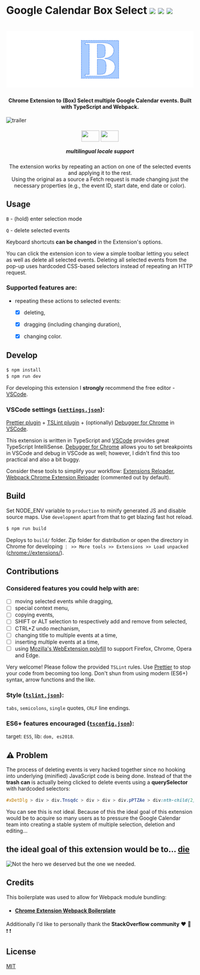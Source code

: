# Google Calendar Box Select [![](https://img.shields.io/travis/com/JakubKoralewski/google-calendar-box-select/master.svg?label=build&logo=travis)](https://travis-ci.com/JakubKoralewski/google-calendar-box-select/builds) [![](https://img.shields.io/github/release/JakubKoralewski/google-calendar-box-select.svg?label=latest%20stable)](https://github.com/JakubKoralewski/google-calendar-box-select/releases/latest) [![](https://img.shields.io/github/release-pre/JakubKoralewski/google-calendar-box-select.svg?label=latest%20any)](https://github.com/JakubKoralewski/google-calendar-box-select/releases)

# ![logo](docs/img/main_logo.png)

<h4 align="center">Chrome Extension to (Box) Select multiple Google Calendar events. Built with TypeScript and Webpack. </h4>

![trailer](docs/img/demo.gif)

<h5 align="center">
<img src="https://upload.wikimedia.org/wikipedia/en/thumb/1/12/Flag_of_Poland.svg/320px-Flag_of_Poland.svg.png" height="30" width="48"/> <img src="https://upload.wikimedia.org/wikipedia/commons/thumb/a/ae/Flag_of_the_United_Kingdom.svg/320px-Flag_of_the_United_Kingdom.svg.png" height="30" width="48" />

multilingual locale support

</h5>

<p align="center">The extension works by repeating an action on one of the selected events and applying it to the rest. 
<br/>Using the original as a source a Fetch request is made changing just the necessary properties (e.g., the event ID, start date, end date or color). </p> 

## Usage

`B` - (hold) enter selection mode

`Q` - delete selected events

Keyboard shortcuts **can be changed** in the Extension's options.

You can click the extension icon to view a simple toolbar letting you select as well as delete all selected events. Deleting all selected events from the pop-up uses hardcoded CSS-based selectors instead of repeating an HTTP request.

### Supported features are: 
- repeating these actions to selected events:
  - [x] deleting,
  - [x] dragging (including changing duration),
  - [x] changing color.


[webextension-polyfill]: https://github.com/mozilla/webextension-polyfill
## Develop

```bash
$ npm install
$ npm run dev
```

For developing this extension I **strongly** recommend the free editor - [VSCode][vscode].

### VSCode settings ([`settings.json`](.vscode/settings.json)):

[Prettier plugin][prettier] + [TSLint plugin][tslint] + (optionally) [Debugger for Chrome][debugger] in [VSCode][vscode].

This extension is written in TypeScript and [VSCode][vscode] provides great TypeScript IntelliSense.
[Debugger for Chrome][debugger] allows you to set breakpoints in VSCode and debug in VSCode as well; however, I didn't find this too practical and also a bit buggy.

Consider these tools to simplify your workflow: [Extensions Reloader][extensions-reloader], [Webpack Chrome Extension Reloader][webpack-chrome-extension-reloader] (commented out by default).

[prettier]: https://marketplace.visualstudio.com/items?itemName=esbenp.prettier-vscode
[tslint]: https://marketplace.visualstudio.com/items?itemName=ms-vscode.vscode-typescript-tslint-plugin
[debugger]: https://marketplace.visualstudio.com/items?itemName=msjsdiag.debugger-for-chrome
[vscode]: https://code.visualstudio.com/
[extensions-reloader]: https://chrome.google.com/webstore/detail/extensions-reloader/fimgfedafeadlieiabdeeaodndnlbhid?hl=pl
[webpack-chrome-extension-reloader]: https://www.npmjs.com/package/webpack-chrome-extension-reloader

## Build

Set NODE_ENV variable to `production` to minify generated JS and disable source maps. Use `development` apart from that to get blazing fast hot reload.

```bash
$ npm run build
```

Deploys to `build/` folder. Zip folder for distribution or open the directory in Chrome for developing `⋮ >> More tools >> Extensions >> Load unpacked` ([chrome://extensions/](chrome://extensions/)).

## Contributions

### Considered features you could help with are:
- [ ] moving selected events while dragging,
- [ ] special context menu,
- [ ] copying events,
- [ ] SHIFT or ALT selection to respectively add and remove from selected,
- [ ] CTRL+Z undo mechanism,
- [ ] changing title to multiple events at a time,
- [ ] inserting multiple events at a time,
- [ ] using [Mozilla's WebExtension polyfill][webextension-polyfill] to support Firefox, Chrome, Opera and Edge.

Very welcome! Please follow the provided `TSLint` rules. Use [Prettier][prettier] to stop your code from becoming too long. Don't shun from using modern (ES6+) syntax, arrow functions and the like.

### Style ([`tslint.json`](src/tslint.json)):

`tabs`, `semicolons`, `single` quotes, `CRLF` line endings.

### ES6+ features encouraged ([`tsconfig.json`](src/tsconfig.json)):

target: `ES5`, lib: `dom, es2018`.

## :warning: Problem

The process of deleting events is very hacked together since no hooking into underlying (minified) JavaScript code is being done.
Instead of that the **trash can** is actually being clicked to delete events using a **querySelector** with hardcoded selectors:

```css
#xDetDlg > div > div.Tnsqdc > div > div > div.pPTZAe > div:nth-child(2) > div
```

You can see this is not ideal.
Because of this the ideal goal of this extension would be to acquire so many users as to pressure the Google Calendar team into creating a stable system of multiple selection, deletion and editing...

## the ideal goal of this extension would be to... [**die**](https://getyarn.io/yarn-clip/9f143220-ed9d-4525-b4ef-b37fd5413768)

![Not the hero we deserved but the one we needed.](https://i.imgur.com/NN4nmKR.gif)

## Credits

This boilerplate was used to allow for Webpack module bundling:

-   #### [Chrome Extension Webpack Boilerplate](https://github.com/samuelsimoes/chrome-extension-webpack-boilerplate)

Additionally I'd like to personally thank the **StackOverflow community** :heart: :sparkling_heart: :exclamation: :exclamation:

## License

[MIT](LICENSE)
